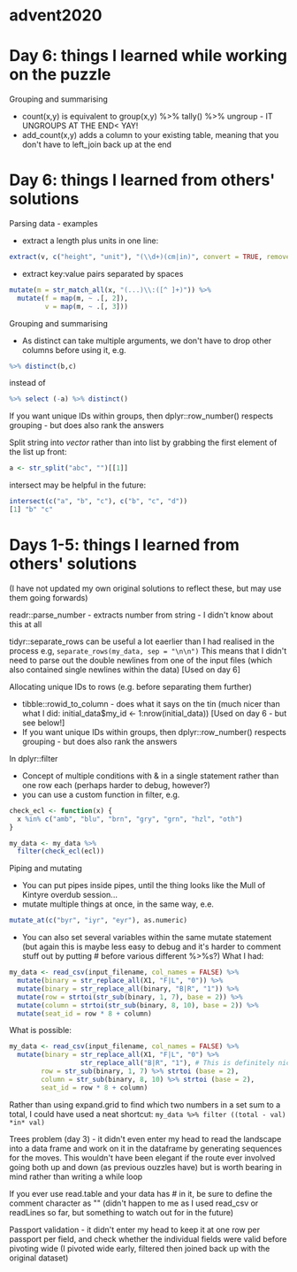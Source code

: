 # advent2020

# Day 6: things I learned while working on the puzzle
Grouping and summarising
* count(x,y) is equivalent to group(x,y) %>% tally() %>% ungroup - IT UNGROUPS AT THE END< YAY!
* add_count(x,y) adds a column to your existing table, meaning that you don't have to left_join back up at the end

# Day 6: things I learned from others' solutions

Parsing data - examples
* extract a length plus units in one line:
```R
extract(v, c("height", "unit"), "(\\d+)(cm|in)", convert = TRUE, remove = FALSE)
```
* extract key:value pairs separated by spaces
```R
mutate(m = str_match_all(x, "(...)\\:([^ ]+)")) %>% 
  mutate(f = map(m, ~ .[, 2]),
         v = map(m, ~ .[, 3]))
```


Grouping and summarising
* As distinct can take multiple arguments, we don't have to drop other columns before using it, e.g.
```R
%>% distinct(b,c)
```
instead of
```R
%>% select (-a) %>% distinct()
```

If you want unique IDs within groups, then dplyr::row_number() respects grouping - but does also rank the answers

Split string into *vector* rather than into list by grabbing the first element of the list up front:
```R
a <- str_split("abc", "")[[1]]
```

intersect may be helpful in the future:
```R
intersect(c("a", "b", "c"), c("b", "c", "d"))
[1] "b" "c"
```


# Days 1-5: things I learned from others' solutions
(I have not updated my own original solutions to reflect these, but may use them going forwards)

readr::parse_number - extracts number from string - I didn't know about this at all


tidyr::separate_rows can be useful a lot eaerlier than I had realised in the process e.g, 
`separate_rows(my_data, sep = "\n\n")`
This means that I didn't need to parse out the double newlines from one of the input files (which also contained single newlines within the data)
[Used on day 6]


Allocating unique IDs to rows (e.g. before separating them further)
* tibble::rowid_to_column - does what it says on the tin (much nicer than what I did: initial_data$my_id <- 1:nrow(initial_data))
[Used on day 6 - but see below!]
* If you want unique IDs within groups, then dplyr::row_number() respects grouping - but does also rank the answers



In dplyr::filter
* Concept of multiple conditions with & in a single statement rather than one row each (perhaps harder to debug, however?)
* you can use a custom function in filter, e.g.
```R
check_ecl <- function(x) {
  x %in% c("amb", "blu", "brn", "gry", "grn", "hzl", "oth")
}

my_data <- my_data %>%
  filter(check_ecl(ecl))
```

Piping and mutating
* You can put pipes inside pipes, until the thing looks like the Mull of Kintyre overdub session...
* mutate multiple things at once, in the same way, e.e.
```R
mutate_at(c("byr", "iyr", "eyr"), as.numeric) 
```
* You can also set several variables within the same mutate statement (but again this is maybe less easy to debug and it's harder to comment stuff out by putting # before various different %>%s?)
What I had:
```R
my_data <- read_csv(input_filename, col_names = FALSE) %>%
  mutate(binary = str_replace_all(X1, "F|L", "0")) %>%
  mutate(binary = str_replace_all(binary, "B|R", "1")) %>%
  mutate(row = strtoi(str_sub(binary, 1, 7), base = 2)) %>%
  mutate(column = strtoi(str_sub(binary, 8, 10), base = 2)) %>%
  mutate(seat_id = row * 8 + column)
```

What is possible:
```R
my_data <- read_csv(input_filename, col_names = FALSE) %>%
  mutate(binary = str_replace_all(X1, "F|L", "0") %>% 
                  str_replace_all("B|R", "1"), # This is definitely nicer as there is no change of variable
        row = str_sub(binary, 1, 7) %>% strtoi (base = 2),
        column = str_sub(binary, 8, 10) %>% strtoi (base = 2),
        seat_id = row * 8 + column)
```

Rather than using expand.grid to find which two numbers in a set sum to a total, I could have used a neat shortcut:
`my_data %>% filter ((total - val) *in* val)`

Trees problem (day 3) - it didn't even enter my head to read the landscape into a data frame and work on it in the dataframe by generating sequences for the moves. This wouldn't have been elegant if the route ever involved going both up and down (as previous ouzzles have) but is worth bearing in mind rather than writing a while loop

If you ever use read.table and your data has # in it, be sure to define the comment character as "" (didn't happen to me as I used read_csv or readLines so far, but something to watch out for in the future)

Passport validation - it didn't enter my head to keep it at one row per passport per field, and check whether the individual fields were valid before pivoting wide (I pivoted wide early, filtered then joined back up with the original dataset)